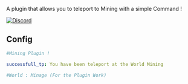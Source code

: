 A plugin that allows you to teleport to Mining with a simple Command !

[![Discord](https://img.shields.io/discord/769255746062778388.svg?label=&logo=discord&logoColor=ffffff&color=7389D8&labelColor=6A7EC2)](https://discord.gg/tBSFUVRJ9f)



## Config
```yaml
#Mining Plugin !

successfull_tp: You have been teleport at the World Mining 

#World : Minage (For the Plugin Work)

```